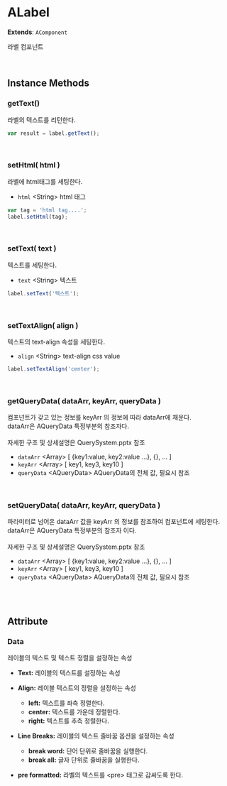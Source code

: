 # ALabel
**Extends**: `AComponent`

라벨 컴포넌트

<br/>

## Instance Methods

### getText()

라벨의 텍스트를 리턴한다.

```js
var result = label.getText();
```

<br/>

### setHtml( html )

라벨에 html태그를 세팅한다.

- `html` \<String> html 태그

```js
var tag = 'html tag....';
label.setHtml(tag);
```

<br/>

### setText( text )

텍스트를 세팅한다.

- `text` \<String> 텍스트

```js
label.setText('텍스트');
```

<br/>

### setTextAlign( align )

텍스트의 text-align 속성을 세팅한다.

- `align` \<String> text-align css value

```js
label.setTextAlign('center');
```

<br/>

### getQueryData( dataArr, keyArr, queryData )

컴포넌트가 갖고 있는 정보를 keyArr 의 정보에 따라 dataArr에 채운다.<br/>dataArr은 AQueryData 특정부분의 참조자다.<br/><br/>자세한 구조 및 상세설명은 QuerySystem.pptx 참조

- `dataArr` \<Array> [ {key1:value, key2:value ...}, {}, ... ]
- `keyArr` \<Array> [ key1, key3, key10 ]
- `queryData` \<AQueryData> AQueryData의 전체 값, 필요시 참조

<br/>


### setQueryData( dataArr, keyArr, queryData )

파라미터로 넘어온 dataArr 값을 keyArr 의 정보를 참조하여 컴포넌트에 세팅한다. <br/>dataArr은 AQueryData 특정부분의 참조자 이다.<br/><br/>자세한 구조 및 상세설명은 QuerySystem.pptx 참조


- `dataArr` \<Array> [ {key1:value, key2:value ...}, {}, ... ]
- `keyArr` \<Array> [ key1, key3, key10 ]
- `queryData` \<AQueryData> AQueryData의 전체 값, 필요시 참조

<br/>
<br/>

## Attribute

### Data
레이블의 텍스트 및 텍스트 정렬을 설정하는 속성

* **Text:** 레이블의 텍스트를 설정하는 속성
* **Align:** 레이블 텍스트의 정렬을 설정하는 속성
    * **left:** 텍스트를 좌측 정렬한다.
    * **center:** 텍스트를 가운데 정렬한다.
    * **right:** 텍스트를 추측 정렬한다.

* **Line Breaks:** 레이블의 텍스트 줄바꿈 옵션을 설정하는 속성
    * **break word:** 단어 단위로 줄바꿈을 실행한다.
    * **break all:** 글자 단위로 줄바꿈을 실행한다.

* **pre formatted:** 라벨의 텍스트를 \<pre> 태그로 감싸도록 한다.
